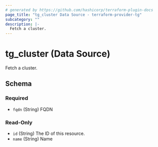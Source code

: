 ```yaml
---
# generated by https://github.com/hashicorp/terraform-plugin-docs
page_title: "tg_cluster Data Source - terraform-provider-tg"
subcategory: ""
description: |-
  Fetch a cluster.
---
```


# tg_cluster (Data Source)

Fetch a cluster.



<!-- schema generated by tfplugindocs -->
## Schema

### Required

- `fqdn` (String) FQDN

### Read-Only

- `id` (String) The ID of this resource.
- `name` (String) Name
